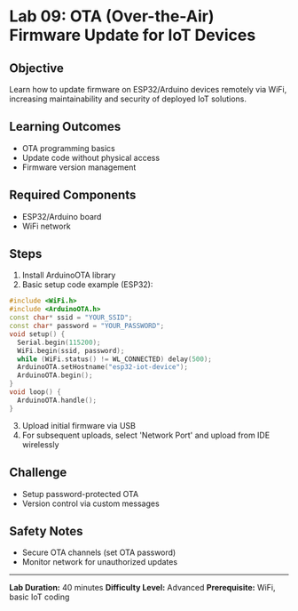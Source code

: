 # Lab 09: OTA (Over-the-Air) Firmware Update for IoT Devices

## Objective
Learn how to update firmware on ESP32/Arduino devices remotely via WiFi, increasing maintainability and security of deployed IoT solutions.

## Learning Outcomes
- OTA programming basics
- Update code without physical access
- Firmware version management

## Required Components
- ESP32/Arduino board
- WiFi network

## Steps
1. Install ArduinoOTA library
2. Basic setup code example (ESP32):

```cpp
#include <WiFi.h>
#include <ArduinoOTA.h>
const char* ssid = "YOUR_SSID";
const char* password = "YOUR_PASSWORD";
void setup() {
  Serial.begin(115200);
  WiFi.begin(ssid, password);
  while (WiFi.status() != WL_CONNECTED) delay(500);
  ArduinoOTA.setHostname("esp32-iot-device");
  ArduinoOTA.begin();
}
void loop() {
  ArduinoOTA.handle();
}
```

3. Upload initial firmware via USB
4. For subsequent uploads, select 'Network Port' and upload from IDE wirelessly

## Challenge
- Setup password-protected OTA
- Version control via custom messages

## Safety Notes
- Secure OTA channels (set OTA password)
- Monitor network for unauthorized updates

---
**Lab Duration:** 40 minutes
**Difficulty Level:** Advanced
**Prerequisite:** WiFi, basic IoT coding
